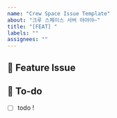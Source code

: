 ```yaml
---
name: "Crew Space Issue Template"
about: "크루 스페이스 서버 야야야~"
title: "[FEAT] "
labels: ""
assignees: ""
---
```


## 📌 Feature Issue
<!-- 구현할 기능에 대한 내용을 설명해주세요. -->

## 📝 To-do
<!-- 해야 할 일들을 적어주세요. -->
- [ ] todo !
